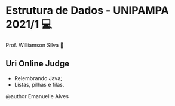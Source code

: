# Estrutura de Dados - UNIPAMPA 2021/1 :computer: 

Prof. Williamson Silva :apple:

## Uri Online Judge
- Relembrando Java;
- Listas, pilhas e filas.

@author Emanuelle Alves
